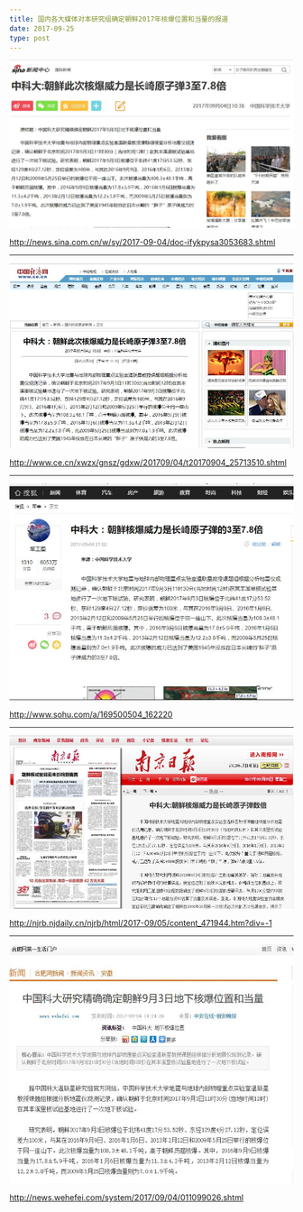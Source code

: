 ```yaml
---
title: 国内各大媒体对本研究组确定朝鲜2017年核爆位置和当量的报道
date: 2017-09-25
type: post
---
```


![](NKNT2017-1.png)

http://news.sina.com.cn/w/sy/2017-09-04/doc-ifykpysa3053683.shtml

---

![](NKNT2017-2.png)

http://www.ce.cn/xwzx/gnsz/gdxw/201709/04/t20170904_25713510.shtml

---

![](NKNT2017-3.png)

http://www.sohu.com/a/169500504_162220

---

![](NKNT2017-4.png)

http://njrb.njdaily.cn/njrb/html/2017-09/05/content_471944.htm?div=-1

---

![](NKNT2017-5.png)

http://news.wehefei.com/system/2017/09/04/011099026.shtml
